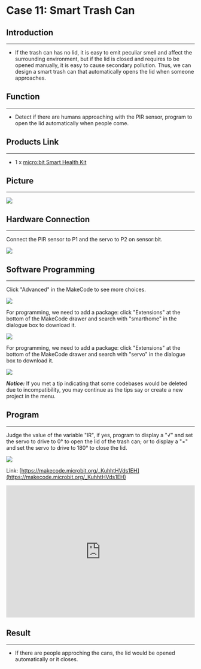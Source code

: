 # Case 11: Smart Trash Can


##  Introduction
---

- If the trash can has no lid, it is easy to emit peculiar smell and affect the surrounding environment, but if the lid is closed and requires to be opened manually, it is easy to cause secondary pollution. Thus, we can design a smart trash can that automatically opens the lid when someone approaches.

## Function
---

- Detect if there are humans approaching with the PIR sensor, program to open the lid automatically when people come. 

## Products Link
---
- 1 x [micro:bit Smart Health Kit](https://shop.elecfreaks.com/products/elecfreaks-micro-bit-smart-health-kit-without-micro-bit-board?_pos=1&_sid=2b45d49aa&_ss=r)

## Picture
---
![](./images/microbit-Smart-Health-Kit-case-01-02.png)

## Hardware Connection
---

Connect the PIR sensor to P1 and the servo to P2 on sensor:bit. 

![](./images/microbit-Smart-Health-Kit-case-01-03.png)

## Software Programming 
---
Click "Advanced" in the MakeCode to see more choices.

![](./images/microbit-Smart-Health-Kit-case-01-04.png)

For programming, we need to add a package: click "Extensions" at the bottom of the MakeCode drawer and search with "smarthome" in the dialogue box to download it. 

![](./images/microbit-Smart-Health-Kit-case-01-05.png)

For programming, we need to add a package: click "Extensions" at the bottom of the MakeCode drawer and search with "servo" in the dialogue box to download it. 

![](./images/microbit-Smart-Health-Kit-case-01-06.png)

***Notice:*** If you met a tip indicating that some codebases would be deleted due to incompatibility, you may continue as the tips say or create a new project in the menu. 

## Program 

---
Judge the value of the variable "IR", if yes, program to display a "√" and set the servo to drive to 0° to open the lid of the trash can; or to display a "×" and set the servo to drive to 180° to close the lid. 

![](./images/microbit-Smart-Health-Kit-case-01-07.png)



Link: [https://makecode.microbit.org/_KuhhtHVds1EH](https://makecode.microbit.org/_KuhhtHVds1EH)

<div style="position:relative;height:0;padding-bottom:70%;overflow:hidden;">
<iframe style="position:absolute;top:0;left:0;width:100%;height:100%;" src="https://makecode.microbit.org/#pub:https://makecode.microbit.org/_KuhhtHVds1EH" frameborder="0" sandbox="allow-popups allow-forms allow-scripts allow-same-origin">
</iframe>
</div>  


## Result
---
- If there are people approching the cans, the lid would be opened automatically or it closes. 



